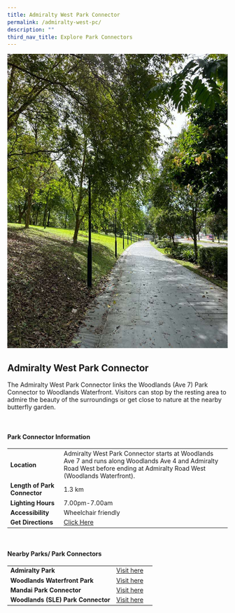 ```yaml
---
title: Admiralty West Park Connector
permalink: /admiralty-west-pc/
description: ""
third_nav_title: Explore Park Connectors
---
```

![Admiralty West Park Connector](/images/admiralty-west-park-connector.JPG)
## Admiralty West Park Connector

The Admiralty West Park Connector links the Woodlands (Ave 7) Park Connector to Woodlands Waterfront. Visitors can stop by the resting area to admire the beauty of the surroundings or get close to nature at the nearby butterfly garden.

<br>

#### Park Connector Information

|  |  |  |
| -------- | -------- | -------- |
| **Location** | Admiralty West Park Connector starts at&nbsp;Woodlands Ave 7&nbsp;and runs along&nbsp;Woodlands Ave 4 and Admiralty Road West&nbsp;before ending at&nbsp;Admiralty Road West (Woodlands Waterfront). |  |
| **Length of Park Connector** | 1.3 km  |  |
| **Lighting Hours** | 7.00pm-7.00am | |
| **Accessibility** | Wheelchair friendly | |
| **Get Directions** |  [Click Here](https://www.onemap.gov.sg/main/v2/?lat=1.451413505476151&amp;lng=103.78081130114434) | |

<br>


#### Nearby Parks/ Park Connectors

|  |  |  |
| -------- | -------- | -------- |
| **Admiralty Park** | [Visit here](https://www.nparks.gov.sg/gardens-parks-and-nature/parks-and-nature-reserves/admiralty-park) | |
| **Woodlands Waterfront Park** |[Visit here](https://www.nparks.gov.sg/gardens-parks-and-nature/park-connector-network/woodlands-waterfront-park)||
| **Mandai Park Connector** | [Visit here](https://pcn.nparks.gov.sg/mandai-pc/) | |
| **Woodlands (SLE) Park Connector** | [Visit here](https://pcn.nparks.gov.sg/woodlands-sle-pc/) | |